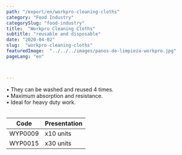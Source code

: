 ```yaml
---
path: "/export/en/workpro-cleaning-cloths"
category: "Food Industry"
categorySlug: "food-industry"
title:  "Workpro Cleaning Cloths"
subtitle: "reusable and disposable"
date: "2020-04-02"
slug:  "workpro-cleaning-cloths"
featuredImage:  "../../../images/panos-de-limpieza-workpro.jpg"
pageLang: "en"



---
```

• They can be washed and reused 4 times.<br/>
• Maximum absorption and resistance. <br/>
•  Ideal for heavy duty work.
 <br/><br/>
<table class="min-w-full md:min-w-0 divide-y-2 divide-white">
          <thead class=" bg-white">
            <tr>
              <th scope="col" class="px-2 py-2 text-center text-xs font-medium text-white bg-primary-default  tracking-wider">
                Code
              </th>
              <th scope="col" class="px-2 py-2 text-center text-xs font-medium text-white bg-primary-lighter  tracking-wider">
                Presentation
              </th>
            </tr>
          </thead>
          <tbody>
            <tr class="bg-gray-100">
              <td class="px-2 py-2 whitespace-nowrap text-xs text-gray-700 text-center">
              WYP0009
              </td>
              <td class="px-2 py-2 whitespace-nowrap text-xs text-gray-700 text-center">
              x10 units
              </td>
            </tr>
            <tr class="bg-gray-300">
              <td class="px-2 py-2 whitespace-nowrap text-xs text-gray-700 text-center">
              WYP0015
              </td>
              <td class="px-2 py-2 whitespace-nowrap text-xs text-gray-700 text-center">
              x30 units
              </td>
            </tr>
          </tbody>
        </table>
        <br>
